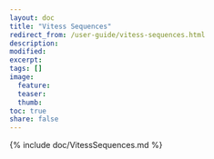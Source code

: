 ```yaml
---
layout: doc
title: "Vitess Sequences"
redirect_from: /user-guide/vitess-sequences.html
description:
modified:
excerpt:
tags: []
image:
  feature:
  teaser:
  thumb:
toc: true
share: false
---
```


{% include doc/VitessSequences.md %}
